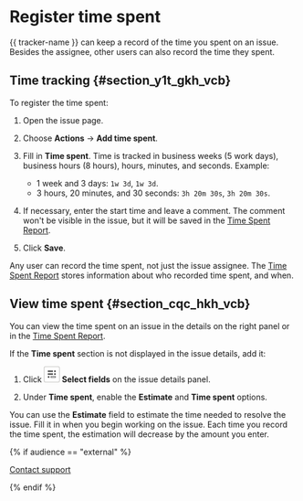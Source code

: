 # Register time spent

{{ tracker-name }} can keep a record of the time you spent on an issue. Besides the assignee, other users can also record the time they spent.

## Time tracking {#section_y1t_gkh_vcb}

To register the time spent:

1. Open the issue page.

1. Choose **Actions** → **Add time spent**.

1. Fill in **Time spent**. Time is tracked in business weeks (5 work days), business hours (8 hours), hours, minutes, and seconds. Example:
    - 1 week and 3 days: `1w 3d`, `1w 3d`.
    - 3 hours, 20 minutes, and 30 seconds: `3h 20m 30s`, `3h 20m 30s`.

1. If necessary, enter the start time and leave a comment. The comment won't be visible in the issue, but it will be saved in the [Time Spent Report](../manager/statistics.md#section_uxt_3ft_xz).

1. Click **Save**.

Any user can record the time spent, not just the issue assignee. The [Time Spent Report](../manager/statistics.md#section_uxt_3ft_xz) stores information about who recorded time spent, and when.

## View time spent {#section_cqc_hkh_vcb}

You can view the time spent on an issue in the details on the right panel or in the [Time Spent Report](../manager/statistics.md#section_uxt_3ft_xz).

If the **Time spent** section is not displayed in the issue details, add it:

1. Click **![](../../_assets/tracker/task-params-btn.png) Select fields** on the issue details panel.

1. Under **Time spent**, enable the **Estimate** and **Time spent** options.

You can use the **Estimate** field to estimate the time needed to resolve the issue. Fill it in when you begin working on the issue. Each time you record the time spent, the estimation will decrease by the amount you enter.

{% if audience == "external" %}

[Contact support](../troubleshooting.md)

{% endif %}

